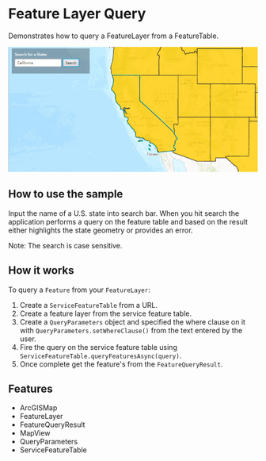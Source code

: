 <h1>Feature Layer Query</h1>

<p>Demonstrates how to query a FeatureLayer from a FeatureTable.</p>

<p><img src="FeatureLayerQuery.png"/></p>

<h2>How to use the sample</h2>

<p>Input the name of a U.S. state into search bar. When you hit search the application performs a query on the feature table and based on the result either highlights the state geometry or provides an error.</p>

<p>Note: The search is case sensitive.</p>

<h2>How it works</h2>

<p>To query a <code>Feature</code> from your <code>FeatureLayer</code>:</p>

<ol>
    <li>Create a <code>ServiceFeatureTable</code> from a URL.</li>
    <li>Create a feature layer from the service feature table.</li>
    <li>Create a <code>QueryParameters</code> object and specified the where clause on it with <code>QueryParameters.setWhereClause()</code> from the text entered by the user. </li>
    <li>Fire the query on the service feature table using <code>ServiceFeatureTable.queryFeaturesAsync(query)</code>.</li>
    <li>Once complete get the feature's from the <code>FeatureQueryResult</code>.</li>
</ol>

<h2>Features</h2>

<ul>
    <li>ArcGISMap</li>
    <li>FeatureLayer</li>
    <li>FeatureQueryResult</li>
    <li>MapView</li>
    <li>QueryParameters</li>
    <li>ServiceFeatureTable</li>
</ul>
